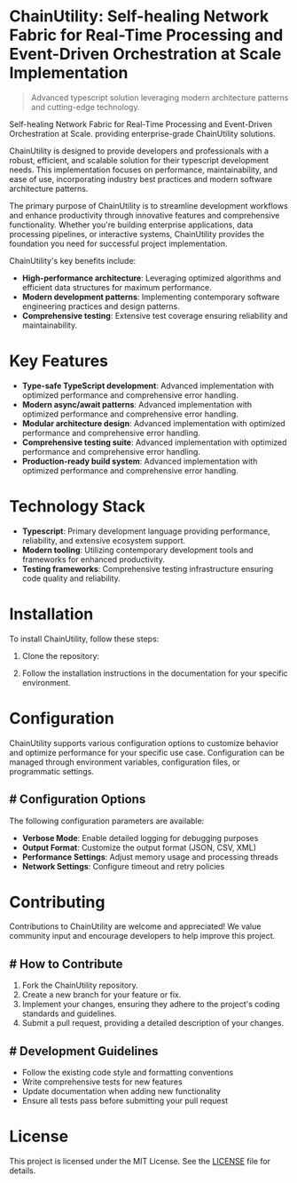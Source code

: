 <!-- fallback_ChainUtility_20251020115243_29789 -->

# ChainUtility: Self-healing Network Fabric for Real-Time Processing and Event-Driven Orchestration at Scale Implementation
> Advanced typescript solution leveraging modern architecture patterns and cutting-edge technology.

Self-healing Network Fabric for Real-Time Processing and Event-Driven Orchestration at Scale. providing enterprise-grade ChainUtility solutions.

ChainUtility is designed to provide developers and professionals with a robust, efficient, and scalable solution for their typescript development needs. This implementation focuses on performance, maintainability, and ease of use, incorporating industry best practices and modern software architecture patterns.

The primary purpose of ChainUtility is to streamline development workflows and enhance productivity through innovative features and comprehensive functionality. Whether you're building enterprise applications, data processing pipelines, or interactive systems, ChainUtility provides the foundation you need for successful project implementation.

ChainUtility's key benefits include:

* **High-performance architecture**: Leveraging optimized algorithms and efficient data structures for maximum performance.
* **Modern development patterns**: Implementing contemporary software engineering practices and design patterns.
* **Comprehensive testing**: Extensive test coverage ensuring reliability and maintainability.

# Key Features

* **Type-safe TypeScript development**: Advanced implementation with optimized performance and comprehensive error handling.
* **Modern async/await patterns**: Advanced implementation with optimized performance and comprehensive error handling.
* **Modular architecture design**: Advanced implementation with optimized performance and comprehensive error handling.
* **Comprehensive testing suite**: Advanced implementation with optimized performance and comprehensive error handling.
* **Production-ready build system**: Advanced implementation with optimized performance and comprehensive error handling.

# Technology Stack

* **Typescript**: Primary development language providing performance, reliability, and extensive ecosystem support.
* **Modern tooling**: Utilizing contemporary development tools and frameworks for enhanced productivity.
* **Testing frameworks**: Comprehensive testing infrastructure ensuring code quality and reliability.

# Installation

To install ChainUtility, follow these steps:

1. Clone the repository:


2. Follow the installation instructions in the documentation for your specific environment.

# Configuration

ChainUtility supports various configuration options to customize behavior and optimize performance for your specific use case. Configuration can be managed through environment variables, configuration files, or programmatic settings.

## # Configuration Options

The following configuration parameters are available:

* **Verbose Mode**: Enable detailed logging for debugging purposes
* **Output Format**: Customize the output format (JSON, CSV, XML)
* **Performance Settings**: Adjust memory usage and processing threads
* **Network Settings**: Configure timeout and retry policies

# Contributing

Contributions to ChainUtility are welcome and appreciated! We value community input and encourage developers to help improve this project.

## # How to Contribute

1. Fork the ChainUtility repository.
2. Create a new branch for your feature or fix.
3. Implement your changes, ensuring they adhere to the project's coding standards and guidelines.
4. Submit a pull request, providing a detailed description of your changes.

## # Development Guidelines

* Follow the existing code style and formatting conventions
* Write comprehensive tests for new features
* Update documentation when adding new functionality
* Ensure all tests pass before submitting your pull request

# License

This project is licensed under the MIT License. See the [LICENSE](https://github.com/paaak/ChainUtility/blob/main/LICENSE) file for details.
